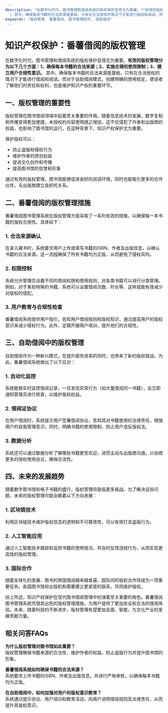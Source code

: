 ```yaml
---
description: "在数字化时代，图书管理和借阅系统的版权保护显得尤为重要。**有效的版权管理分为以下几个方面：1、确保每本书籍的合法来源；2、实施合理的使用限制；3、建立用户合规性意识。**\
  \ 其中，确保每本书籍的合法来源是基础，只有在合法授权的情况下才能进行借阅和阅读。而对于自助借阅模式，创建明确的使用规定，使读者了解他们的责任和权利，也是维护知识产权的重要环节。"
keywords: "版权管理, 番薯借阅, 图书管理软件, 自助借阅"
---
```

# 知识产权保护：番薯借阅的版权管理

在数字化时代，图书管理和借阅系统的版权保护显得尤为重要。**有效的版权管理分为以下几个方面：1、确保每本书籍的合法来源；2、实施合理的使用限制；3、建立用户合规性意识。** 其中，确保每本书籍的合法来源是基础，只有在合法授权的情况下才能进行借阅和阅读。而对于自助借阅模式，创建明确的使用规定，使读者了解他们的责任和权利，也是维护知识产权的重要环节。

## 一、版权管理的重要性

版权管理在图书借阅领域中起着至关重要的作用。随着信息技术的发展，数字复制和传播变得愈加便捷，未授权的内容使用随之增加，这不仅侵犯了作者和出版商的权益，也影响了图书馆的运行。在这种背景下，知识产权保护尤为重要。

保护版权可以：
- 防止盗版和侵权行为
- 维护作者的原创权益
- 促进文化创作和传播
- 提高图书馆的信誉和形象

通过有效的版权管理，图书馆能够促进良好的阅读环境，同时也能吸引更多的合作伙伴，与出版商建立良好的关系。

## 二、番薯借阅的版权管理措施

番薯借阅图书管理系统在版权管理方面采取了一系列有效的措施，以确保每一本书籍的版权合规性。具体如下：

### 1. 合法来源确认

在录入藏书时，系统要求用户上传或填写书籍的ISBN、作者及出版信息，以确认书籍的合法来源。这一流程确保了所有书籍均为正版，从而避免了侵权风险。

### 2. 权限控制

系统允许管理员设置不同的借阅权限和使用规则，对各类书籍可以进行分类管理。例如，对于某些特殊的书籍，系统可以设置借阅次数、时长等，这样就能有效减少对版权的侵犯。

### 3. 用户教育与合规性检查

番薯借阅系统提供用户指引，告知用户借阅规则和版权知识，通过提高用户的版权意识来减少侵权行为。此外，定期开展用户培训，提升他们的合规性。

## 三、自助借阅中的版权管理

自助借阅作为一种新兴模式，在提升服务效率的同时，也带来了新的版权挑战。为此，番薯借阅系统做出了以下应对：

### 1. 自动化监控 

系统能够实时监控借阅记录，一旦发现异常行为（如大量借阅同一书籍），会立即通知管理员进行核查，以维护版权权益。

### 2. 借阅证协议

在用户借阅时，系统提示用户签署借阅协议，告知其对书籍使用的法律责任，增强用户的自我管理意识。同时，明确书籍的使用限制，防止用户违反版权法。

### 3. 数据分析

系统还可以通过数据分析了解哪些书籍更受欢迎，进而主动与出版商沟通，以协商更多的授权使用协议，确保合法性。

## 四、未来的发展趋势

随着数字图书馆和电子书籍的盛行，版权管理将面临更多挑战。为了解决这些问题，未来的版权管理可能会朝着以下方向发展：

### 1. 区块链技术

利用区块链技术维护版权信息的透明和不可篡改性，可以有效打击盗版行为。

### 2. 人工智能应用

通过人工智能技术跟踪和监控书籍的使用情况，并及时反馈违规行为，从而实现更高效的版权管理。

### 3. 国际合作

随着全球化的发展，图书的跨国借阅越来越普遍，国际间的版权合作将成为一项重要任务。各国图书馆和出版机构需要建立更紧密的联系，共同维护版权。

综上所述，知识产权保护在现代图书借阅管理中扮演着至关重要的角色。番薯借阅图书管理系统凭借其出色的版权管理措施，为用户提供了更加安全和合法的借阅体验。未来，随着科技的不断进步，版权管理有望更加全面、智能，为文化产业的发展贡献力量。

## 相关问答FAQs

**为什么版权管理对图书馆如此重要？**  
版权管理确保书籍来源的合法性，维护作者的权益，防止盗版行为并提升图书馆的形象。

**番薯借阅系统如何确保书籍的合法来源？**  
系统要求上传书籍的ISBN、作者及出版信息，并进行严格审核，以确保每本书籍均为正版。

**在自助借阅中，如何加强对用户的版权意识教育？**  
系统通过提示协议、用户培训和教育活动，向用户说明借阅规则及法律责任，从而提升其版权意识。
